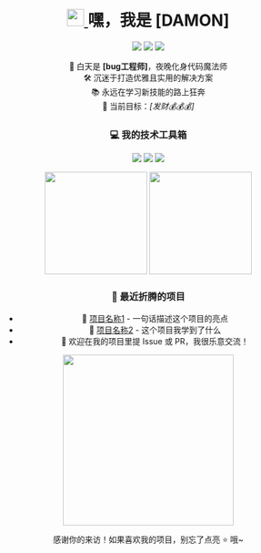 <!-- 动态标题 -->
<h1 align="center">
  <a href="https://github.com/你的用户名">
    <img src="https://media.giphy.com/media/hvRJCLFzcasrR4ia7z/giphy.gif" width="30">
  </a>
  嘿，我是 [DAMON]
</h1>

<!-- 个人标签 -->
<p align="center">
  <a href="https://你的网站"><img src="https://img.shields.io/badge/网站-探索我的宇宙-blueviolet?style=flat-square"></a>
  <a href="mailto:654894017@qq.com"><img src="https://img.shields.io/badge/邮箱-发送消息-critical?style=flat-square"></a>
  <a href="你的社交媒体"><img src="https://img.shields.io/badge/社交-来交个朋友-9cf?style=flat-square"></a>
</p>

<!-- 个人介绍 -->
<p align="center">
  🌌 白天是 <strong>[bug工程师]</strong>，夜晚化身代码魔法师<br>
  🛠️ 沉迷于打造优雅且实用的解决方案<br>
  📚 永远在学习新技能的路上狂奔<br>
  🎯 当前目标：<em>[发财💰💰💰]</em>
</p>

<!-- 技术栈展示 -->
<h3 align="center">💻 我的技术工具箱</h3>
<p align="center">
  <img src="https://img.shields.io/badge/语言-Java-3776AB?style=for-the-badge&logo=java&logoColor=white">
  <img src="https://img.shields.io/badge/前端-JavaScript-F7DF1E?style=for-the-badge&logo=javascript&logoColor=black">
  <img src="https://img.shields.io/badge/数据库-Mysql-336791?style=for-the-badge&logo=mysql&logoColor=white">
  <!-- 根据你的技能替换 -->
</p>

<!-- 项目统计 -->
<div align="center">
  <img height="180em" src="https://github-readme-stats.vercel.app/api?username=654894017&show_icons=true&theme=radical&include_all_commits=true&count_private=true"/>
  <img height="180em" src="https://github-readme-stats.vercel.app/api/top-langs/?username=654894017&layout=compact&langs_count=8&theme=radical"/>
</div>

<!-- 最近动态 -->
<h3 align="center">📝 最近折腾的项目</h3>
<ul align="center">
  <li>🔭 <a href="项目链接1">项目名称1</a> - 一句话描述这个项目的亮点</li>
  <li>🌱 <a href="项目链接2">项目名称2</a> - 这个项目我学到了什么</li>
  <li>💬 欢迎在我的项目里提 Issue 或 PR，我很乐意交流！</li>
</ul>

<!-- 互动元素 -->
<div align="center">
  <img src="https://media.giphy.com/media/13HgwGsXF0aiGY/giphy.gif" width="300">
  <p>感谢你的来访！如果喜欢我的项目，别忘了点亮 ⭐ 哦~</p>
</div>

